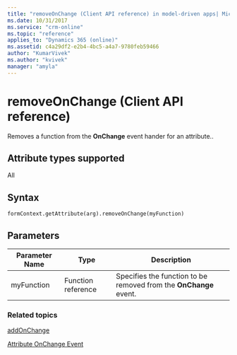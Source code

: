 ```yaml
---
title: "removeOnChange (Client API reference) in model-driven apps| MicrosoftDocs"
ms.date: 10/31/2017
ms.service: "crm-online"
ms.topic: "reference"
applies_to: "Dynamics 365 (online)"
ms.assetid: c4a29df2-e2b4-4bc5-a4a7-9780feb59466
author: "KumarVivek"
ms.author: "kvivek"
manager: "amyla"
---
```

# removeOnChange (Client API reference)



Removes a function from the **OnChange** event hander for an attribute..

## Attribute types supported

All

## Syntax

`formContext.getAttribute(arg).removeOnChange(myFunction)`

## Parameters

| Parameter Name| Type| Description  |
| --------|-----------| -----|
|myFunction| Function reference| Specifies the function to be removed from the **OnChange** event.|


### Related topics

[addOnChange](addOnChange.md)

[Attribute OnChange Event](../events/attribute-onchange.md)

